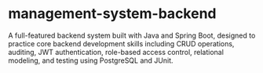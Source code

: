 # management-system-backend
A full-featured backend system built with Java and Spring Boot, designed to practice core backend development skills including CRUD operations, auditing, JWT authentication, role-based access control, relational modeling, and testing using PostgreSQL and JUnit.
